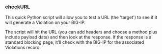 ### checkURL

This quick Python script will allow you to test a URL (the 'target') to see if it will generate a Violation on your BIG-IP.

The script will hit the URL (you can add headers and choose a method plus include payload data) and then look at the response.  If the response is a standard blocking page, it'll check with the BIG-IP for the associated Violations record.

